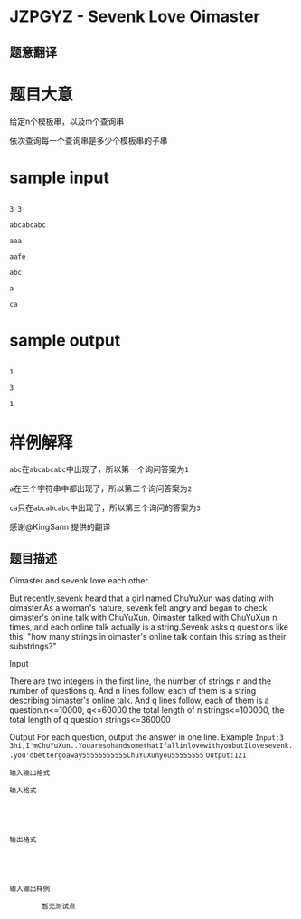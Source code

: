 # JZPGYZ - Sevenk Love Oimaster

## 题意翻译

# 题目大意

给定n个模板串，以及m个查询串

依次查询每一个查询串是多少个模板串的子串

# sample input

``` plain

3 3

abcabcabc

aaa

aafe

abc

a

ca

```

# sample output

``` plain

1

3

1

```

# 样例解释

`abc`在`abcabcabc`中出现了，所以第一个询问答案为`1`

`a`在三个字符串中都出现了，所以第二个询问答案为`2`

`ca`只在`abcabcabc`中出现了，所以第三个询问的答案为`3`

感谢@KingSann 提供的翻译

## 题目描述

 Oimaster and sevenk love each other.

But recently,sevenk heard that a girl named ChuYuXun was dating with oimaster.As a woman's nature, sevenk felt angry and began to check oimaster's online talk with ChuYuXun. Oimaster talked with ChuYuXun n times, and each online talk actually is a string.Sevenk asks q questions like this, "how many strings in oimaster's online talk contain this string as their substrings?"

Input

There are two integers in the first line, the number of strings n and the number of questions q. And n lines follow, each of them is a string describing oimaster's online talk. And q lines follow, each of them is a question.n<=10000, q<=60000 the total length of n strings<=100000, the total length of q question strings<=360000

Output For each question, output the answer in one line. Example `Input:3 3hi,I'mChuYuXun..YouaresohandsomethatIfallinlovewithyoubutIlovesevenk..you'dbettergoaway55555555555ChuYuXunyou55555555` `Output:121`

    输入输出格式

    输入格式

    

    

    输出格式

    

    

    输入输出样例

            暂无测试点

    

    

    

<!--  -->

